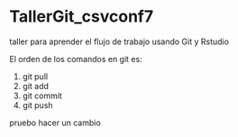 # TallerGit_csvconf7
taller para aprender el flujo de trabajo usando Git y Rstudio

El orden de los comandos en git es:
1. git pull
2. git add
3. git commit
4. git push

pruebo hacer un cambio


